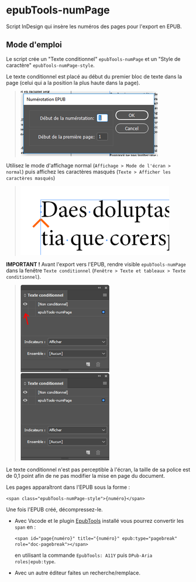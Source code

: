 # epubTools-numPage

Script InDesign qui insère les numéros des pages pour l'export en EPUB.

## Mode d'emploi

Le script crée un "Texte conditionnel" `epubTools-numPage` et un "Style de caractère" `epubTools-numPage-style`.

Le texte conditionnel est placé au début du premier bloc de texte dans la page (celui qui a la position la plus haute dans la page).

> ![Capture d'écran : boîte de dialogue du script](/images/Boite_du_script.PNG)

Utilisez le mode d'affichage normal (`Affichage > Mode de l'écran > normal`) puis affichez les caractères masqués (`Texte > Afficher les caractères masqués`)
> ![Aperçu du texte conditionnel non visible](/images/Apercu_TexteConditionnel.PNG)


**IMPORTANT !** Avant l'export vers l'EPUB, rendre visible `epubTools-numPage` dans la fenêtre `Texte conditionnel` (`Fenêtre > Texte et tableaux > Texte conditionnel`).
> ![Fenêtre InDesign Texte conditionnel non visible](/images/TexteConditionnel_nonVisible.PNG)
> ![Fenêtre InDesign Texte conditionnel visible](/images/TexteConditionnel_Visible.PNG)

Le texte conditionnel n'est pas perceptible à l'écran, la taille de sa police est de 0,1 point afin de ne pas modifier la mise en page du document.

Les pages apparaîtront dans l'EPUB sous la forme :

```xhtml
<span class="epubTools-numPage-style">{numéro}</span>
```

Une fois l'EPUB créé, décompressez-le.

- Avec Vscode et le plugin [EpubTools](https://marketplace.visualstudio.com/items?itemName=civodulab.epubtools) installé vous pourrez convertir les `span` en :

    ```xhtml
    <span id="page{numéro}" title="{numéro}" epub:type="pagebreak" role="doc-pagebreak"></span>
    ```
    en utilisant la commande `EpubTools: A11Y` puis `DPub-Aria roles|epub:type`.
    
- Avec un autre éditeur faites un recherche/remplace.
